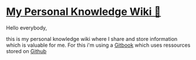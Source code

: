 # [My Personal Knowledge Wiki 🌿](https://app.gitbook.com/@m-esser/s/wiki/)

Hello everybody,

this is my personal knowledge wiki where I share and store information which is valuable for me. For this i'm using a [Gitbook](https://app.gitbook.com/@m-esser/s/wiki/) which uses ressources stored on [Github](https://github.com/m-p-esser/knowledge)
